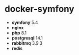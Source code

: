 # docker-symfony

* **symfony** 5.4
* **nginx**
* **php** 8.1
* **postgresql** 14.1
* **rabbitmq** 3.9.3
* **redis** 
